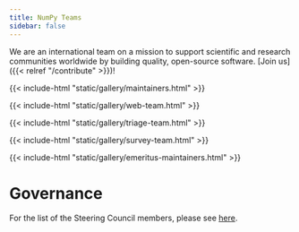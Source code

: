 ```yaml
---
title: NumPy Teams
sidebar: false
---
```


We are an international team on a mission to support scientific and research
communities worldwide by building quality, open-source software.
[Join us]({{< relref "/contribute" >}})!

{{< include-html "static/gallery/maintainers.html" >}}

{{< include-html "static/gallery/web-team.html" >}}

{{< include-html "static/gallery/triage-team.html" >}}

{{< include-html "static/gallery/survey-team.html" >}}

{{< include-html "static/gallery/emeritus-maintainers.html" >}}

# Governance

For the list of the Steering Council members, please see [here](https://numpy.org/about/).
